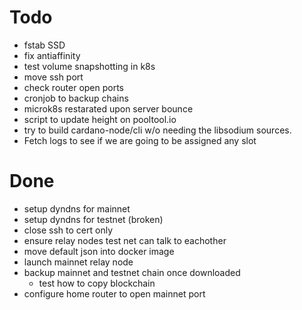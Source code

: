 # Todo

* fstab SSD
* fix antiaffinity
* test volume snapshotting in k8s
* move ssh port 
* check router open ports
* cronjob to backup chains
* microk8s restarated upon server bounce
* script to update height on pooltool.io
* try to build cardano-node/cli w/o needing the libsodium sources.
* Fetch logs to see if we are going to be assigned any slot

# Done
* setup dyndns for mainnet
* setup dyndns for testnet (broken)
* close ssh to cert only
* ensure relay nodes test net can talk to eachother
* move default json into docker image
* launch mainnet relay node
* backup mainnet and testnet chain once downloaded
  * test how to copy blockchain
* configure home router to open mainnet port
